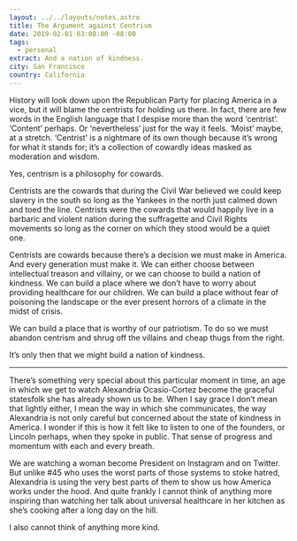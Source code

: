 ```yaml
---
layout: ../../layouts/notes.astro
title: The Argument against Centrism
date: 2019-02-01 03:08:00 -08:00
tags:
  - personal
extract: And a nation of kindness.
city: San Francisco
country: California
---
```


History will look down upon the Republican Party for placing America in a vice, but it will blame the centrists for holding us there. In fact, there are few words in the English language that I despise more than the word ‘centrist’. ‘Content’ perhaps. Or ‘nevertheless’ just for the way it feels. ‘Moist’ maybe, at a stretch. ‘Centrist’ is a nightmare of its own though because it’s wrong for what it stands for; it’s a collection of cowardly ideas masked as moderation and wisdom.

Yes, centrism is a philosophy for cowards.

Centrists are the cowards that during the Civil War believed we could keep slavery in the south so long as the Yankees in the north just calmed down and toed the line. Centrists were the cowards that would happily live in a barbaric and violent nation during the suffragette and Civil Rights movements so long as the corner on which they stood would be a quiet one.

Centrists are cowards because there’s a decision we must make in America. And every generation must make it. We can either choose between intellectual treason and villainy, or we can choose to build a nation of kindness. We can build a place where we don’t have to worry about providing healthcare for our children. We can build a place without fear of poisoning the landscape or the ever present horrors of a climate in the midst of crisis.

We can build a place that is worthy of our patriotism. To do so we must abandon centrism and shrug off the villains and cheap thugs from the right.

It’s only then that we might build a nation of kindness.

---

There’s something very special about this particular moment in time, an age in which we get to watch Alexandria Ocasio-Cortez become the graceful statesfolk she has already shown us to be. When I say grace I don’t mean that lightly either, I mean the way in which she communicates, the way Alexandria is not only careful but concerned about the state of kindness in America. I wonder if this is how it felt like to listen to one of the founders, or Lincoln perhaps, when they spoke in public. That sense of progress and momentum with each and every breath.

We are watching a woman become President on Instagram and on Twitter. But unlike #45 who uses the worst parts of those systems to stoke hatred, Alexandria is using the very best parts of them to show us how America works under the hood. And quite frankly I cannot think of anything more inspiring than watching her talk about universal healthcare in her kitchen as she’s cooking after a long day on the hill.

I also cannot think of anything more kind.
